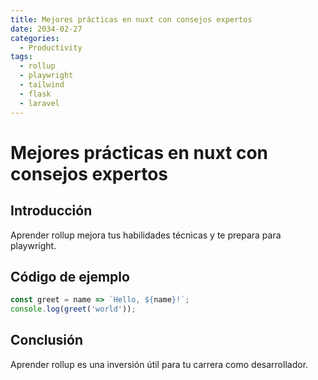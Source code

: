 ```yaml
---
title: Mejores prácticas en nuxt con consejos expertos
date: 2034-02-27
categories:
  - Productivity
tags:
  - rollup
  - playwright
  - tailwind
  - flask
  - laravel
---
```


# Mejores prácticas en nuxt con consejos expertos

## Introducción

Aprender rollup mejora tus habilidades técnicas y te prepara para playwright.

## Código de ejemplo

```javascript
const greet = name => `Hello, ${name}!`;
console.log(greet('world'));
```

## Conclusión

Aprender rollup es una inversión útil para tu carrera como desarrollador.